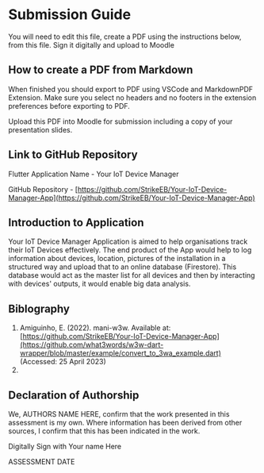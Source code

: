 <!---

---
title: "CASA0017: Web Architecture Final Assessment"
author: "Steven Gray"
date: "10 Dec 2021"
---

-->

# Submission Guide

You will need to edit this file, create a PDF using the instructions below, from this file.   Sign it digitally and upload to Moodle

## How to create a PDF from Markdown
When finished you should export to PDF using VSCode and MarkdownPDF Extension. Make sure you select no headers and no footers in the
extension preferences before exporting to PDF.   

Upload this PDF into Moodle for submission including a copy of your presentation slides.

## Link to GitHub Repository

Flutter Application Name - Your IoT Device Manager


GitHub Repository - [https://github.com/StrikeEB/Your-IoT-Device-Manager-App](https://github.com/StrikeEB/Your-IoT-Device-Manager-App)

## Introduction to Application


Your IoT Device Manager Application is aimed to help organisations track their IoT Devices effectively. The end product of the App would help to log information about devices, location, pictures of the installation in a structured way and upload that to an online database (Firestore). This database would act as the master list for all devices and then by interacting with devices' outputs, it would enable big data analysis. 

## Biblography

1. Amiguinho, E. (2022). mani-w3w. Available at: [https://github.com/StrikeEB/Your-IoT-Device-Manager-App](https://github.com/what3words/w3w-dart-wrapper/blob/master/example/convert_to_3wa_example.dart) (Accessed: 25 April 2023)
2. 

## Declaration of Authorship

We, AUTHORS NAME HERE, confirm that the work presented in this assessment is my own. Where information has been derived from other sources, I confirm that this has been indicated in the work.


Digitally Sign with Your name Here

ASSESSMENT DATE

